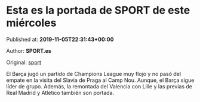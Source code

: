 
# Esta es la portada de SPORT de este miércoles

Published at: **2019-11-05T22:31:43+00:00**

Author: **SPORT.es**

Original: [sport](https://www.sport.es/es/noticias/comunicacion/esta-portada-sport-este-miercoles-7716094)

El Barça jugó un partido de Champions League muy flojo y no pasó del empate en la visita del Slavia de Praga al Camp Nou. Aunque, el Barça sigue líder de grupo.
Además, la remontada del Valencia con Lille y las previas de Real Madrid y Atlético también son portada.
